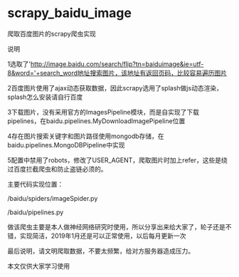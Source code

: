 # scrapy_baidu_image
爬取百度图片的scrapy爬虫实现

说明

1选取了'http://image.baidu.com/search/flip?tn=baiduimage&ie=utf-8&word='+search_word地址搜索图片，该地址有返回页码，比较容易遍历图片

2百度图片使用了ajax动态获取数据，因此scrapy选用了splash做js动态渲染，splash怎么安装请自行百度

3下载图片，没有采用官方的ImagesPipeline模块，而是自实现了下载pipelines，在baidu.pipelines.MyDownloadImagePipeline位置

4存在图片搜索关键字和图片路径使用mongodb存储，在baidu.pipelines.MongoDBPipeline中实现

5配置中禁用了robots，修改了USER_AGENT，爬取图片时加上refer，这些是绕过百度拦截爬虫和防止盗链必须的。

主要代码实现位置：

/baidu/spiders/imageSpider.py

/baidu/pipelines.py

做该爬虫主要是本人做神经网络研究时使用，所以分享出来给大家了，轮子还是不错，实现简洁，2019年1月还是可以正常使用，以后每月更新一次

最后说明，请文明爬取数据，不要太频繁，给对方服务器造成压力。

本文仅供大家学习使用



